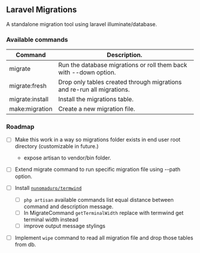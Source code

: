 ## Laravel Migrations

A standalone migration tool using laravel illuminate/database.


### Available commands

| Command         	| Description.                                                           	|
|-----------------	|------------------------------------------------------------------------	|
| migrate         	| Run the database migrations or roll them back with --down option.      	|
| migrate:fresh   	| Drop only tables created through migrations and re-run all migrations. 	|
| migrate:install 	| Install the migrations table.                                          	|
| make:migration  	| Create a new migration file.                                           	|



### Roadmap

- [ ] Make this work in a way so migrations folder exists in end user root directory (customizable in future.)
    - expose artisan to vendor/bin folder.

- [ ] Extend migrate command to run specific migration file using --path option.

- [ ] Install [`nunomaduro/termwind`](https://github.com/nunomaduro/termwind)
    - [ ] `php artisan` available commands list equal distance between command and description message.
    - [ ] In MigrateCommand `getTerminalWidth` replace with termwind get terminal width instead
    - [ ] improve output message stylings

- [ ] Implement `wipe` command to read all migration file and drop those tables from db.
